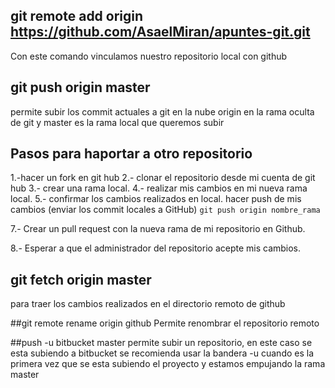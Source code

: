 ## git remote add origin https://github.com/AsaelMiran/apuntes-git.git

Con este comando vinculamos nuestro repositorio local con github

## git push origin master

permite subir los commit actuales a git en la nube  origin en la rama oculta de git y master es la rama local que queremos subir

## Pasos para haportar a otro repositorio
1.-hacer un fork en git hub
2.- clonar el repositorio desde mi cuenta de git hub
3.- crear una rama local.
4.- realizar mis cambios en mi nueva rama local.
5.- confirmar los cambios realizados en local.
hacer push de mis cambios (enviar los commit locales a GitHub) `git push origin nombre_rama`

7.- Crear un pull request con la nueva rama de mi repositorio en Github.

8.- Esperar a que el administrador del repositorio acepte mis cambios.

## git fetch origin master
para traer los cambios realizados en el directorio remoto de github

##git remote rename origin github
Permite renombrar el repositorio remoto

##push -u bitbucket master
permite subir un repositorio, en este caso se esta subiendo a bitbucket se recomienda usar la bandera -u cuando es la primera vez que se esta subiendo el proyecto y estamos empujando la rama master

